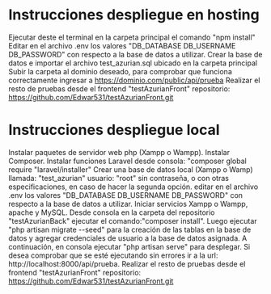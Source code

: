 # Instrucciones despliegue en hosting
Ejecutar deste el terminal en la carpeta principal el comando "npm install"  
Editar en el archivo .env los valores "DB_DATABASE DB_USERNAME DB_PASSWORD" con respecto a la base de datos a utilizar.
Crear la base de datos e importar el archivo test_azurian.sql ubicado en la carpeta principal
Subir la carpeta al dominio deseado, para comprobar que funciona correctamente ingresar a https://dominio.com/public/api/prueba
Realizar el resto de pruebas desde el frontend "testAzurianFront" repositorio: https://github.com/Edwar531/testAzurianFront.git

# Instrucciones despliegue local
Instalar paquetes de servidor web php (Xampp o Wampp).
Instalar Composer. 
Instalar funciones Laravel desde consola: "composer global require "laravel/installer"
Crear una base de datos local (Xampp o Wamp) llamada: "test_azurian" usuario: "root" sin contraseña, o con otras especificaciones, en caso de hacer la segunda opción. editar en el archivo .env los valores "DB_DATABASE DB_USERNAME DB_PASSWORD" con respecto a la base de datos a utilizar.
Iniciar servicios Xampp o Wampp, apache y MySQL.
Desde consola en la carpeta del repositorio "testAzurianBack" ejecutar el comando:"composer install".
Luego ejecutar "php artisan migrate --seed" para la creación de las tablas en la base de datos y agregar credenciales de usuario a la base de datos asignada.
A continuación, en consola ejecutar "php artisan serve" para desplegar. 
Si desea comprobar que se esté ejecutando sin errores ir a la url: http://localhost:8000/api/prueba.
Realizar el resto de pruebas desde el frontend "testAzurianFront" repositorio: https://github.com/Edwar531/testAzurianFront.git
